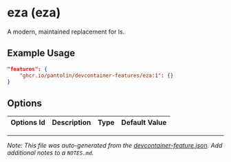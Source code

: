 
# eza (eza)

 A modern, maintained replacement for ls.

## Example Usage

```json
"features": {
    "ghcr.io/pantolin/devcontainer-features/eza:1": {}
}
```

## Options

| Options Id | Description | Type | Default Value |
|-----|-----|-----|-----|




---

_Note: This file was auto-generated from the [devcontainer-feature.json](https://github.com/pantolin/devcontainer-features/blob/main/src/eza/devcontainer-feature.json).  Add additional notes to a `NOTES.md`._
